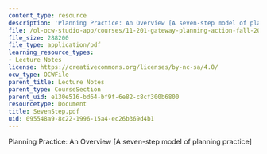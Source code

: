 ```yaml
---
content_type: resource
description: 'Planning Practice: An Overview [A seven-step model of planning practice]'
file: /ol-ocw-studio-app/courses/11-201-gateway-planning-action-fall-2002/095548a98c22199615a4ec26b369d4b1_SevenStep.pdf
file_size: 288200
file_type: application/pdf
learning_resource_types:
- Lecture Notes
license: https://creativecommons.org/licenses/by-nc-sa/4.0/
ocw_type: OCWFile
parent_title: Lecture Notes
parent_type: CourseSection
parent_uid: e130e516-bd64-bf9f-6e82-c8cf300b6800
resourcetype: Document
title: SevenStep.pdf
uid: 095548a9-8c22-1996-15a4-ec26b369d4b1
---
```

Planning Practice: An Overview [A seven-step model of planning practice]